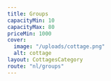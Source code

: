 ```yaml
---
title: Groups
capacityMin: 10
capacityMax: 80
priceMin: 1000
cover:
  image: "/uploads/cottage.png"
  alt: cottage
layout: CottagesCategory
route: "nl/groups"
---
```

